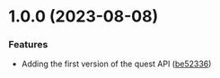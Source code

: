 # 1.0.0 (2023-08-08)


### Features

* Adding the first version of the quest API ([be52336](https://github.com/workadventure/quests/commit/be5233607b82a7e947b4263c2e15952a9dc3f6fb))
